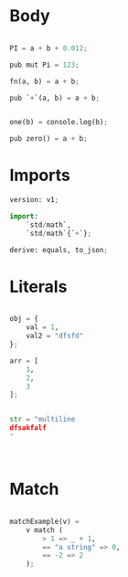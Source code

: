 # Body

```python

PI = a + b + 0.012;

pub mut Pi = 123;

fn(a, b) = a + b;

pub `+`(a, b) = a + b;


one(b) = console.log(b);

pub zero() = a + b;

```

# Imports

```python
version: v1;

import:
    `std/math`,
    `std/math`{`+`};

derive: equals, to_json;


```

# Literals

```python

obj = {
    val = 1,
    val2 = "dfsfd"
};

arr = [
    1,
    2,
    3
];


str = "multiline
dfsakfalf
"




```

# Match

```python

matchExample(v) =
    v match (
        > 1 => _ + 1,
        == "a string" => 0,
        == -2 => 2
    );



```
